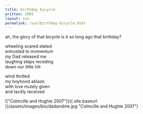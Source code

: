 ```yaml
---
title: birthday bicycle
written: 2003
layout: sun
permalink: /sun/birthday-bicycle.html
---
```


<div class="poem">
ah, the glory of that bicycle  
is it so long ago  
that birthday?  
  
wheeling scared elated  
entrusted to momentum  
my Dad released me  
laughing steps receding  
down our little hill  
  
wind thrilled  
my boyhood ablaze  
with love mutely given  
and tacitly received  
</div>


!["Colmcille and Hughie 2007"]({{ site.baseurl }}/assets/images/bio/dadandme.jpg "Colmcille and Hughie 2007")
